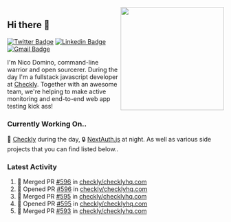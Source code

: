 <img align="right" src="https://user-images.githubusercontent.com/7415984/172472491-91b16eac-fa22-4ecf-92df-d687139fd1f9.gif" width="240" />

## Hi there 👋

[![Twitter Badge](https://img.shields.io/badge/-@ndom91-1ca0f1?style=flat-square&labelColor=1ca0f1&logo=twitter&logoColor=white&link=https://twitter.com/ndom91)](https://twitter.com/ndom91) [![Linkedin Badge](https://img.shields.io/badge/-ndom91-blue?style=flat-square&logo=Linkedin&logoColor=white&link=https://www.linkedin.com/in/ndom91/)](https://www.linkedin.com/in/ndom91/) [![Gmail Badge](https://img.shields.io/badge/-yo@ndo.dev-c14438?style=flat-square&logo=mail.ru&logoColor=white&link=mailto:yo@ndo.dev)](mailto:yo@ndo.dev)

I'm Nico Domino, command-line warrior and open sourcerer. During the day I'm a fullstack javascript developer at [Checkly](https://checklyhq.com). Together with an awesome team, we're helping to make active monitoring and end-to-end web app testing kick ass!

### Currently Working On..

🦝 [Checkly](https://checklyhq.com) during the day, 🔒 [NextAuth.js](https://github.com/nextauthjs/next-auth) at night. As well as various side projects that you can find listed below..

<!--START_SECTION_PROFILE_VIEWS:readme-info-->
<!--END_SECTION_PROFILE_VIEWS:readme-info-->

<!--START_SECTION_DAILY_COMMIT:readme-info-->
<!--END_SECTION_DAILY_COMMIT:readme-info-->

<!--START_SECTION_WEEKLY_COMMIT:readme-info-->
<!--END_SECTION_WEEKLY_COMMIT:readme-info-->

### Latest Activity

<!--START_SECTION:activity-->
1. 🎉 Merged PR [#596](https://github.com/checkly/checklyhq.com/pull/596) in [checkly/checklyhq.com](https://github.com/checkly/checklyhq.com)
2. 💪 Opened PR [#596](https://github.com/checkly/checklyhq.com/pull/596) in [checkly/checklyhq.com](https://github.com/checkly/checklyhq.com)
3. 🎉 Merged PR [#595](https://github.com/checkly/checklyhq.com/pull/595) in [checkly/checklyhq.com](https://github.com/checkly/checklyhq.com)
4. 💪 Opened PR [#595](https://github.com/checkly/checklyhq.com/pull/595) in [checkly/checklyhq.com](https://github.com/checkly/checklyhq.com)
5. 🎉 Merged PR [#593](https://github.com/checkly/checklyhq.com/pull/593) in [checkly/checklyhq.com](https://github.com/checkly/checklyhq.com)
<!--END_SECTION:activity-->
